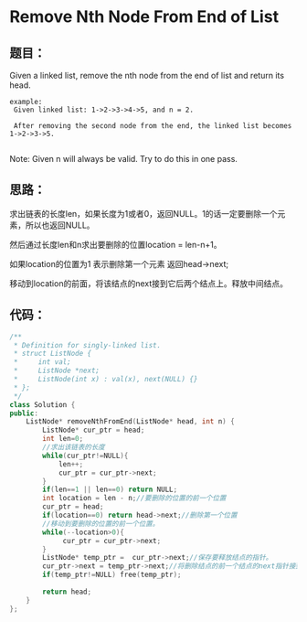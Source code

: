 # Remove Nth Node From End of List

## 题目：
Given a linked list, remove the nth node from the end of list and return its head.
```
example:
 Given linked list: 1->2->3->4->5, and n = 2.

 After removing the second node from the end, the linked list becomes 1->2->3->5.
 
```
Note:
Given n will always be valid.
Try to do this in one pass.

## 思路：

求出链表的长度len，如果长度为1或者0，返回NULL。1的话一定要删除一个元素，所以也返回NULL。

然后通过长度len和n求出要删除的位置location = len-n+1。

如果location的位置为1 表示删除第一个元素 返回head->next;

移动到location的前面，将该结点的next接到它后两个结点上。释放中间结点。

## 代码：

```cpp
/**
 * Definition for singly-linked list.
 * struct ListNode {
 *     int val;
 *     ListNode *next;
 *     ListNode(int x) : val(x), next(NULL) {}
 * };
 */
class Solution {
public:
    ListNode* removeNthFromEnd(ListNode* head, int n) {
        ListNode* cur_ptr = head;
        int len=0;
        //求出该链表的长度
        while(cur_ptr!=NULL){
            len++;
            cur_ptr = cur_ptr->next;
        }
        if(len==1 || len==0) return NULL;
        int location = len - n;//要删除的位置的前一个位置
        cur_ptr = head;
        if(location==0) return head->next;//删除第一个位置
        //移动到要删除的位置的前一个位置。
        while(--location>0){
             cur_ptr = cur_ptr->next;
        }
        ListNode* temp_ptr =  cur_ptr->next;//保存要释放结点的指针。
        cur_ptr->next = temp_ptr->next;//将删除结点的前一个结点的next指针接到删除结点的后一个结点。
        if(temp_ptr!=NULL) free(temp_ptr); 
        
        return head;
    }
};
```


